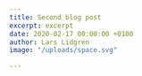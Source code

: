 ```yaml
---
title: Second blog post
excerpt: excerpt
date: 2020-02-17 00:00:00 +0100
author: Lars Lidgren
image: "/uploads/space.svg"

---
```

